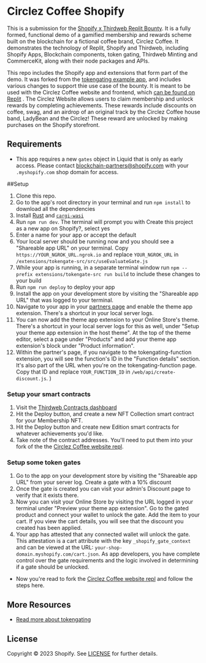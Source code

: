 # Circlez Coffee Shopify

This is a submission for the [Shopify x Thirdweb Replit Bounty](https://replit.com/bounties/@thirdwebShopify/build-a-shopify-bloc). It is a fully formed, functional demo of a gamified membership and rewards scheme built on the blockchain for a fictional coffee brand, Circlez Coffee. It demonstrates the technology of Replit, Shopify and Thirdweb, including Shopify Apps, Blockchain components, token gating, Thirdweb Minting and CommerceKit, along with their node packages and APIs.

This repo includes the Shopify app and extensions that form part of the demo. It was forked from the [tokengating example app](https://github.com/Shopify/tokengating-example-app), and includes various changes to support thie use case of the bounty. It is meant to be used with the Circlez Coffee website and frontend, which [can be found on Replit](https://replit.com/@RichardRauser/Circlez-Coffee-Website?v=1) .
The Circlez Website allows users to claim membership and unlock rewards by completing achievements. These rewards include discounts on coffee, swag, and an airdrop of an original track by the Circlez Coffee house band, LadyBean and the Circlez! These reward are unlocked by making purchases on the Shopify storefront.

## Requirements

* This app requires a new `gates` object in Liquid that is only as early access. Please contact blockchain-partners@shopify.com with your `.myshopify.com` shop domain for access.

##Setup

1. Clone this repo.
1. Go to the app's root directory in your terminal and run `npm install` to download all the dependencies
1. Install [Rust](https://www.rust-lang.org/tools/install) and [`cargi-wasi`](https://bytecodealliance.github.io/cargo-wasi/install.html)
3. Run `npm run dev`. The terminal will prompt you with Create this project as a new app on Shopify?, select yes
4. Enter a name for your app or accept the default
5. Your local server should be running now and you should see a "Shareable app URL" on your terminal. Copy `https://YOUR_NGROK_URL.ngrok.io` and replace `YOUR_NGROK_URL` in `/extensions/tokengate-src/src/useEvaluateGate.js`
6. While your app is running, in a separate terminal window run `npm --prefix extensions/tokengate-src run build` to include these changes to your build
7. Run `npm run deploy` to deploy your app
8. Install the app on your development store by visiting the "Shareable app URL" that was logged to your terminal.
9. Navigate to your app in your [partners page](https://partners.shopify.com) and enable the theme app extension. There's a shortcut in your local server logs.
10. You can now add the theme app extension to your Online Store's theme. There's a shortcut in your local server logs for this as well, under "Setup your theme app extension in the host theme". At the top of the theme editor, select a page under "Products" and add your theme app extension's block under "Product information".
11. Within the partner's page, if you navigate to the tokengating-function extension, you will see the function's ID in the "Function details" section. It's also part of the URL when you're on the tokengating-function page. Copy that ID and replace `YOUR_FUNCTION_ID` in `/web/api/create-discount.js`.
)
### Setup your smart contracts

1. Visit the [Thirdweb Contracts dashboard](https://thirdweb.com/dashboard/contracts)
1. Hit the Deploy button, and create a new NFT Collection smart contract for your Membership NFT. 
1. Hit the Deploy button and create new Edition smart contracts for whatever achievements you'd like.
1. Take note of the contract addresses. You'll need to put them into your fork of the the [Circlez Coffee website repl](https://replit.com/@RichardRauser/Circlez-Coffee-Website?v=1).

### Setup some token gates

1. Go to the app on your development store by visiting the "Shareable app URL" from your server log. Create a gate with a 10% discount 
1. Once the gate is created you can visit your admin's Discount page to verify that it exists there.
1. Now you can visit your Online Store by visiting the URL logged in your terminal under "Preview your theme app extension". Go to the gated product and connect your wallet to unlock the gate. Add the item to your cart. If you view the cart details, you will see that the discount you created has been applied.
1. Your app has attested that any connected wallet will unlock the gate. This attestation is a cart attribute with the key `_shopify_gate_context` and can be viewed at the URL: `your-shop-domain.myshopify.com/cart.json`. As app developers, you have complete control over the gate requirements and the logic involved in determining if a gate should be unlocked.

- Now you're read to fork the [Circlez Coffee website repl](https://replit.com/@RichardRauser/Circlez-Coffee-Website?v=1) and follow the steps here.

## More Resources
- [Read more about tokengating](https://shopify.dev/apps/blockchain/tokengating)

## License

Copyright © 2023 Shopify. See [LICENSE](LICENSE.md) for further details.
